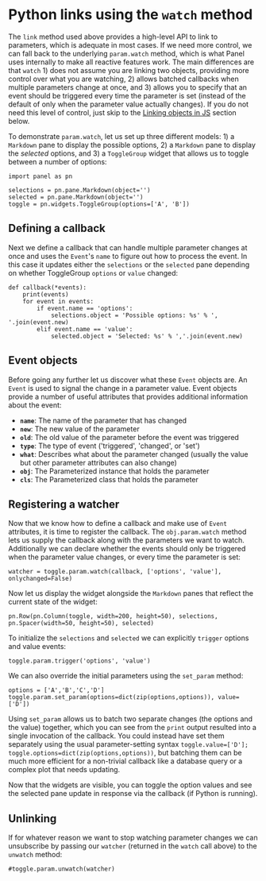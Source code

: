 # Python links using the ``watch`` method

The ``link`` method used above provides a high-level API to link to parameters, which is adequate in most cases. If we need more control, we can fall back to the underlying ``param.watch`` method, which is what Panel uses internally to make all reactive features work. The main differences are that ``watch`` 1) does not assume you are linking two objects, providing more control over what you are watching, 2) allows batched callbacks when multiple parameters change at once, and 3) allows you to specify that an event should be triggered every time the parameter is set (instead of the default of only when the parameter value actually changes). If you do not need this level of control, just skip to the [Linking objects in JS](#Linking-objects-in-JS) section below.

To demonstrate ``param.watch``, let us set up three different models: 1) a `Markdown` pane to display the possible options, 2) a ``Markdown`` pane to display the _selected_ options, and 3) a ``ToggleGroup`` widget that allows us to toggle between a number of options:

```{pyodide}
import panel as pn

selections = pn.pane.Markdown(object='')
selected = pn.pane.Markdown(object='')
toggle = pn.widgets.ToggleGroup(options=['A', 'B'])
```

## Defining a callback

Next we define a callback that can handle multiple parameter changes at once and uses the ``Event``'s ``name`` to figure out how to process the event. In this case it updates either the ``selections`` or the ``selected`` pane depending on whether ToggleGroup ``options`` or ``value`` changed:

```{pyodide}
def callback(*events):
    print(events)
    for event in events:
        if event.name == 'options':
            selections.object = 'Possible options: %s' % ', '.join(event.new)
        elif event.name == 'value':
            selected.object = 'Selected: %s' % ','.join(event.new)
```

## Event objects

Before going any further let us discover what these ``Event`` objects are. An ``Event`` is used to signal the change in a parameter value. Event objects provide a number of useful attributes that provides additional information about the event:

* **``name``**: The name of the parameter that has changed
* **``new``**: The new value of the parameter
* **``old``**: The old value of the parameter before the event was triggered
* **``type``**: The type of event ('triggered', 'changed', or 'set')
* **``what``**: Describes what about the parameter changed (usually the value but other parameter attributes can also change)
* **``obj``**: The Parameterized instance that holds the parameter
* **``cls``**: The Parameterized class that holds the parameter

## Registering a watcher

Now that we know how to define a callback and make use of ``Event`` attributes, it is time to register the callback. The ``obj.param.watch`` method lets us supply the callback along with the parameters we want to watch. Additionally we can declare whether the events should only be triggered when the parameter value changes, or every time the parameter is set:

```{pyodide}
watcher = toggle.param.watch(callback, ['options', 'value'], onlychanged=False)
```

Now let us display the widget alongside the ``Markdown`` panes that reflect the current state of the widget:

```{pyodide}
pn.Row(pn.Column(toggle, width=200, height=50), selections, pn.Spacer(width=50, height=50), selected)
```

To initialize the `selections` and `selected` we can explicitly ``trigger`` options and value events:

```{pyodide}
toggle.param.trigger('options', 'value')
```

We can also override the initial parameters using the ``set_param`` method:

```{pyodide}
options = ['A','B','C','D']
toggle.param.set_param(options=dict(zip(options,options)), value=['D'])
```

Using `set_param` allows us to batch two separate changes (the options and the value) together, which you can see from the ``print`` output resulted into a single invocation of the callback.  You could instead have set them separately using the usual parameter-setting syntax `toggle.value=['D']; toggle.options=dict(zip(options,options))`, but batching them can be much more efficient for a non-trivial callback like a database query or a complex plot that needs updating.

Now that the widgets are visible, you can toggle the option values and see the selected pane update in response via the callback (if Python is running).

## Unlinking

If for whatever reason we want to stop watching parameter changes we can unsubscribe by passing our ``watcher`` (returned in the ``watch`` call above) to the ``unwatch`` method:

```{pyodide}
#toggle.param.unwatch(watcher)
```
